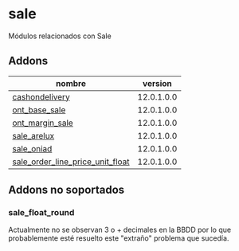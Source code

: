 sale
=========
Módulos relacionados con Sale


Addons
----------------
nombre | version
--- | ---
[cashondelivery](cashondelivery/) | 12.0.1.0.0
[ont_base_sale](ont_base_sale/) | 12.0.1.0.0
[ont_margin_sale](ont_margin_sale/) | 12.0.1.0.0
[sale_arelux](sale_arelux/) | 12.0.1.0.0
[sale_oniad](sale_oniad/) | 12.0.1.0.0
[sale_order_line_price_unit_float](sale_order_line_price_unit_float/) | 12.0.1.0.0

## Addons no soportados

### sale_float_round
Actualmente no se observan 3 o + decimales en la BBDD por lo que probablemente esté resuelto este "extraño" problema que sucedía.

